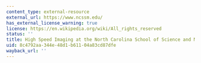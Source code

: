 ```yaml
---
content_type: external-resource
external_url: https://www.ncssm.edu/
has_external_license_warning: true
license: https://en.wikipedia.org/wiki/All_rights_reserved
status: ''
title: High Speed Imaging at the North Carolina School of Science and Mathematics
uid: 8c4792aa-344e-48d1-b611-04a83cd87dfe
wayback_url: ''
---
```

